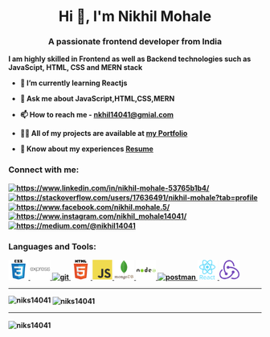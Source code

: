 <h1 align="center">Hi 👋, I'm Nikhil Mohale</h1>
<h3 align="center">A passionate frontend developer from India</h3>
<strong>I am highly skilled in Frontend as well as Backend technologies such as JavaScipt, HTML, CSS and MERN stack <strong/>

<!-- <p align="left"> <img src="https://komarev.com/ghpvc/?username=niks14041&label=Profile%20views&color=0e75b6&style=flat" alt="niks14041" /> </p>

<p align="left"> <a href="https://github.com/ryo-ma/github-profile-trophy"><img src="https://github-profile-trophy.vercel.app/?username=niks14041" alt="niks14041" /></a> </p> -->

- 🌱 I’m currently learning **Reactjs**

- 💬 Ask me about **JavaScript,HTML,CSS,MERN**

- 📫 How to reach me - **nkhil14041@gmial.com**
  
- 👨‍💻 All of my projects are available at [my Portfolio](https://portfolio-a6g2t3uc6-niks14041.vercel.app/)

- 📄 Know about my experiences [Resume](https://drive.google.com/file/d/1eupdTVkG8NbMPXXNRpTqjZewH4B8hZvp/view?usp=sharing)

<h3 align="left">Connect with me:</h3>
<p align="left">
  
<a href="https://www.linkedin.com/in/nikhil-mohale-53765b1b4/" target="blank"><img align="center" src="https://raw.githubusercontent.com/rahuldkjain/github-profile-readme-generator/master/src/images/icons/Social/linked-in-alt.svg" alt="https://www.linkedin.com/in/nikhil-mohale-53765b1b4/" height="30" width="40" /></a>
<a href="https://stackoverflow.com/users/17636491/nikhil-mohale?tab=profile" target="blank"><img align="center" src="https://raw.githubusercontent.com/rahuldkjain/github-profile-readme-generator/master/src/images/icons/Social/stack-overflow.svg" alt="https://stackoverflow.com/users/17636491/nikhil-mohale?tab=profile" height="30" width="40" /></a>
<a href="https://www.facebook.com/nikhil.mohale.5/" target="blank"><img align="center" src="https://raw.githubusercontent.com/rahuldkjain/github-profile-readme-generator/master/src/images/icons/Social/facebook.svg" alt="https://www.facebook.com/nikhil.mohale.5/" height="30" width="40" /></a>
<a href="https://www.instagram.com/nikhil_mohale14041/" target="blank"><img align="center" src="https://raw.githubusercontent.com/rahuldkjain/github-profile-readme-generator/master/src/images/icons/Social/instagram.svg" alt="https://www.instagram.com/nikhil_mohale14041/" height="30" width="40" /></a>
<a href="https://medium.com/@nikhil14041" target="blank"><img align="center" src="https://raw.githubusercontent.com/rahuldkjain/github-profile-readme-generator/master/src/images/icons/Social/medium.svg" alt="https://medium.com/@nikhil14041" height="30" width="40" /></a>
</p>

<h3 align="left">Languages and Tools:</h3>
<p align="left"> <a href="https://www.w3schools.com/css/" target="_blank" rel="noreferrer"> <img src="https://raw.githubusercontent.com/devicons/devicon/master/icons/css3/css3-original-wordmark.svg" alt="css3" width="40" height="40"/> </a> <a href="https://expressjs.com" target="_blank" rel="noreferrer"> <img src="https://raw.githubusercontent.com/devicons/devicon/master/icons/express/express-original-wordmark.svg" alt="express" width="40" height="40"/> </a> <a href="https://git-scm.com/" target="_blank" rel="noreferrer"> <img src="https://www.vectorlogo.zone/logos/git-scm/git-scm-icon.svg" alt="git" width="40" height="40"/> </a> <a href="https://www.w3.org/html/" target="_blank" rel="noreferrer"><img src="https://raw.githubusercontent.com/devicons/devicon/master/icons/html5/html5-original-wordmark.svg" alt="html5" width="40" height="40"/> </a> <a href="https://developer.mozilla.org/en-US/docs/Web/JavaScript" target="_blank" rel="noreferrer"> <img src="https://raw.githubusercontent.com/devicons/devicon/master/icons/javascript/javascript-original.svg" alt="javascript" width="40" height="40"/> </a> <a href="https://www.mongodb.com/" target="_blank" rel="noreferrer"> <img src="https://raw.githubusercontent.com/devicons/devicon/master/icons/mongodb/mongodb-original-wordmark.svg" alt="mongodb" width="40" height="40"/> </a> <a href="https://nodejs.org" target="_blank" rel="noreferrer"> <img src="https://raw.githubusercontent.com/devicons/devicon/master/icons/nodejs/nodejs-original-wordmark.svg" alt="nodejs" width="40" height="40"/> </a> <a href="https://postman.com" target="_blank" rel="noreferrer"> <img src="https://www.vectorlogo.zone/logos/getpostman/getpostman-icon.svg" alt="postman" width="40" height="40"/> </a> <a href="https://reactjs.org/" target="_blank" rel="noreferrer"> <img src="https://raw.githubusercontent.com/devicons/devicon/master/icons/react/react-original-wordmark.svg" alt="react" width="40" height="40"/> </a> <a href="https://redux.js.org" target="_blank" rel="noreferrer"> <img src="https://raw.githubusercontent.com/devicons/devicon/master/icons/redux/redux-original.svg" alt="redux" width="40" height="40"/> </a> </p>
  
<hr>
  
<p><img align="left" src="https://github-readme-stats.vercel.app/api/top-langs?username=niks14041&show_icons=true&locale=en&layout=compact" alt="niks14041" /></p>

<p>&nbsp;<img align="center" src="https://github-readme-stats.vercel.app/api?username=niks14041&show_icons=true&locale=en" alt="niks14041" /></p>
<hr>
<p><img align="center" src="https://github-readme-streak-stats.herokuapp.com/?user=niks14041&" alt="niks14041" /></p>
